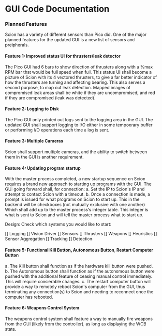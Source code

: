 # GUI Code Documentation

### Planned Features

Scion has a variety of different sensors than Pico did. One of the major planned features for the updated GUI is a new list of sensors and preipherals.

#### Feature 1: Improved status UI for thrusters/leak detector
The Pico GUI had 6 bars to show direction of thrusters along with a %max RPM bar that would be full speed when full. This status UI shall become a picture of Scion with its 4 vectored thrusters, to give a far better indicator of how the thrusters are turning and affecting bearing. This also serves a second purpose, to map out leak detection. Mapped images of compromised leak areas shall be white if they are uncompromised, and red if they are compromised (leak was detected).

#### Feature 2: Logging to Disk
The Pico GUI only printed out logs sent to the logging area in the GUI. The updated GUI shall support logging to I/O either in some tempoorary buffer or performing I/O operations each time a log is sent.

#### Feature 3: Multiple Cameras
Scion shall support multiple cameras, and the ability to switch between them in the GUI is another requirement.

#### Feature 4: Updating program startup
With the master process completed, a new startup sequence on Scion requires a brand new approach to starting up programs with the GUI. The GUI going forward shall, for connection:
a. Set the IP to Scion's IP and attempt to contact Scion with a timeout.
b. Once a connection is made, a prompt is issued for what programs on Scion to start up. This in the backend will be checkboxes (not mutually exclusive with one another) Which shall add up to the master process's integer table. This integer is what is sent to Scion and will tell the master process what to start up.

Design:
Check which systems you would like to start:

[] Logging
[] Vision Driver
[] Sensors
[] Thrusters
[] Weapons
[] Heuristics
[] Sensor Aggregation
[] Tracking
[] Detection

#### Feature 5: Functional Kill Button, Autonomous Button, Restart Computer Button
a. The Kill button shall function as if the hardware kill button were pushed.
b. The Autonomous button shall function as if the autonomous button were pushed with the additional feature of ceasing manual control immediately. This will require consierable changes.
c. The restart computer button will provide a way to remotely reboot Scion's computer from the GUI, thus terminating any connection(s) to Scion and needing to reconnect once the computer has rebooted.

#### Feature 6: Weapons Control System
The weapons control system shall feature a way to manually fire weapons from the GUI (likely from the controller), as long as displaying the WCB state.
